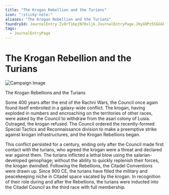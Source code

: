```yaml
---
title: "The Krogan Rebellion and the Turians"
icon: ":sticky-note:"
aliases: "The Krogan Rebellion and the Turians"
foundryId: JournalEntry.Zv8rT1KpjN70xljk.JournalEntryPage.JKyG9Pz5SGGGkvnE
tags:
  - JournalEntryPage
---
```


# The Krogan Rebellion and the Turians

![Campaign Image](/media/krogan-rebellion.webp)

The Krogan Rebellions and the Turians

Some 400 years after the end of the Rachni Wars, the Council once again found itself embroiled in a galaxy-wide conflict. The krogan, having exploded in numbers and encroaching on the territories of other races, were asked by the Council to withdraw from the asari colony of Lusia. Outraged, the krogan refused. The Council ordered the recently-formed Special Tactics and Reconnaissance division to make a preemptive strike against krogan infrastructures, and the Krogan Rebellions began.

This conflict persisted for a century, ending only after the Council made first contact with the turians, who agreed the krogan were a threat and declared war against them. The turians inflicted a lethal blow using the salarian-developed genophage; without the ability to quickly replenish their forces, the krogan dwindled. Following the Rebellions, the Citadel Conventions were drawn up. Since 900 CE, the turians have filled the military and peacekeeping niche in Citadel space vacated by the krogan. In recognition of their role during and after the Rebellions, the turians were inducted into the Citadel Council as the third race with full membership.